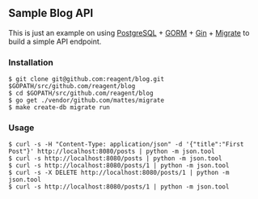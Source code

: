 ## Sample Blog API

This is just an example on using [PostgreSQL](http://postgresql.org) + [GORM](http://jinzhu.me/gorm/) + [Gin](https://github.com/gin-gonic/gin) + [Migrate](https://github.com/mattes/migrate) to build a simple API endpoint.

### Installation

```
$ git clone git@github.com:reagent/blog.git $GOPATH/src/github.com/reagent/blog
$ cd $GOPATH/src/github.com/reagent/blog
$ go get ./vendor/github.com/mattes/migrate
$ make create-db migrate run
```

### Usage

```
$ curl -s -H "Content-Type: application/json" -d '{"title":"First Post"}' http://localhost:8080/posts | python -m json.tool
$ curl -s http://localhost:8080/posts | python -m json.tool
$ curl -s http://localhost:8080/posts/1 | python -m json.tool
$ curl -s -X DELETE http://localhost:8080/posts/1 | python -m json.tool
$ curl -s http://localhost:8080/posts/1 | python -m json.tool
```

